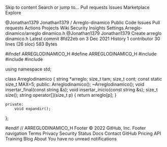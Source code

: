 Skip to content
Search or jump to…
Pull requests
Issues
Marketplace
Explore
 
@Jonathan1379 
Jonathan1379
/
Arreglo-dinamico
Public
Code
Issues
Pull requests
Actions
Projects
Wiki
Security
Insights
Settings
Arreglo-dinamico/arreglo dinamico.h
@Jonathan1379
Jonathan1379 Create arreglo dinamico.h
Latest commit 8fd22eb on 3 Dec 2021
 History
 1 contributor
30 lines (26 sloc)  583 Bytes

#ifndef ARREGLODINAMICO_H
#define ARREGLODINAMICO_H
#include <cstddef>
#include <iostream>
#include <iomanip>

using namespace std;

class Arreglodinamico
{
    string *arreglo;
    size_t tam;
    size_t cont;
    const static size_t MAX=5;
    public:
        Arreglodinamico();
        ~Arreglodinamico();
        void insertar_final(const string &s);
        void insertar_inicio(const string &s);
        size_t size();
        string operator[](size_t p)
        {
            return arreglo[p];
        }

    private:
        void expandir();
};

#endif // ARREGLODINAMICO_H
Footer
© 2022 GitHub, Inc.
Footer navigation
Terms
Privacy
Security
Status
Docs
Contact GitHub
Pricing
API
Training
Blog
About
You have no unread notifications
